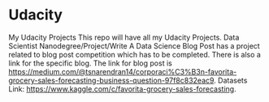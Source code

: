 # Udacity
My Udacity Projects
This repo will have all my Udacity Projects.
Data Scientist Nanodegree/Project/Write A Data Science Blog Post has a project related to blog post competition which has to be completed. There is also a link for the specific blog. The link for blog post is https://medium.com/@tsnarendran14/corporaci%C3%B3n-favorita-grocery-sales-forecasting-business-question-97f8c832eac9. Datasets Link: https://www.kaggle.com/c/favorita-grocery-sales-forecasting.
